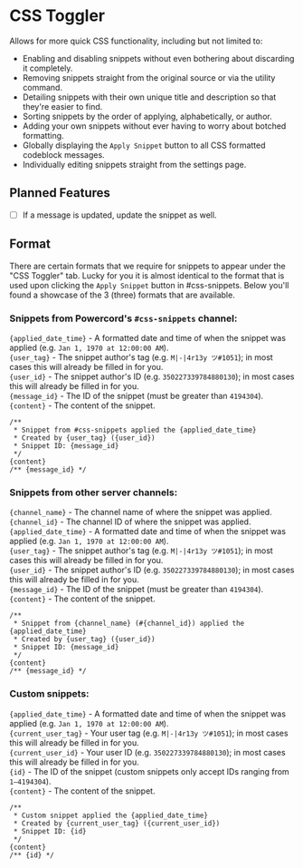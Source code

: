# CSS Toggler

Allows for more quick CSS functionality, including but not limited to:
- Enabling and disabling snippets without even bothering about discarding it completely.
- Removing snippets straight from the original source or via the utility command.
- Detailing snippets with their own unique title and description so that they're easier to find.
- Sorting snippets by the order of applying, alphabetically, or author.
- Adding your own snippets without ever having to worry about botched formatting.
- Globally displaying the `Apply Snippet` button to all CSS formatted codeblock messages.
- Individually editing snippets straight from the settings page.

## Planned Features
- [ ] If a message is updated, update the snippet as well.

## Format
There are certain formats that we require for snippets to appear under the "CSS Toggler" tab. Lucky for you it is almost identical to the format that is used upon clicking the `Apply Snippet` button in #css-snippets. Below you'll found a showcase of the 3 (three) formats that are available.

### Snippets from Powercord's `#css-snippets` channel:
`{applied_date_time}` - A formatted date and time of when the snippet was applied (e.g. `Jan 1, 1970 at 12:00:00 AM`).<br/>
`{user_tag}` - The snippet author's tag (e.g. `M|-|4r13y ツ#1051`); in most cases this will already be filled in for you.<br/>
`{user_id}` - The snippet author's ID (e.g. `350227339784880130`); in most cases this will already be filled in for you.<br/>
`{message_id}` - The ID of the snippet (must be greater than `4194304`).<br/>
`{content}` - The content of the snippet.
```
/**
 * Snippet from #css-snippets applied the {applied_date_time}
 * Created by {user_tag} ({user_id})
 * Snippet ID: {message_id}
 */
{content}
/** {message_id} */
```

### Snippets from other server channels:
`{channel_name}` - The channel name of where the snippet was applied.<br/>
`{channel_id}` - The channel ID of where the snippet was applied.<br/>
`{applied_date_time}` - A formatted date and time of when the snippet was applied (e.g. `Jan 1, 1970 at 12:00:00 AM`).<br/>
`{user_tag}` - The snippet author's tag (e.g. `M|-|4r13y ツ#1051`); in most cases this will already be filled in for you.<br/>
`{user_id}` - The snippet author's ID (e.g. `350227339784880130`); in most cases this will already be filled in for you.<br/>
`{message_id}` - The ID of the snippet (must be greater than `4194304`).<br/>
`{content}` - The content of the snippet.
```
/**
 * Snippet from {channel_name} (#{channel_id}) applied the {applied_date_time}
 * Created by {user_tag} ({user_id})
 * Snippet ID: {message_id}
 */
{content}
/** {message_id} */
```

### Custom snippets:
`{applied_date_time}` - A formatted date and time of when the snippet was applied (e.g. `Jan 1, 1970 at 12:00:00 AM`).<br/>
`{current_user_tag}` - Your user tag (e.g. `M|-|4r13y ツ#1051`); in most cases this will already be filled in for you.<br/>
`{current_user_id}` - Your user ID (e.g. `350227339784880130`); in most cases this will already be filled in for you.<br/>
`{id}` - The ID of the snippet (custom snippets only accept IDs ranging from `1–4194304`).<br/>
`{content}` - The content of the snippet.

```
/**
 * Custom snippet applied the {applied_date_time}
 * Created by {current_user_tag} ({current_user_id})
 * Snippet ID: {id}
 */
{content}
/** {id} */
```